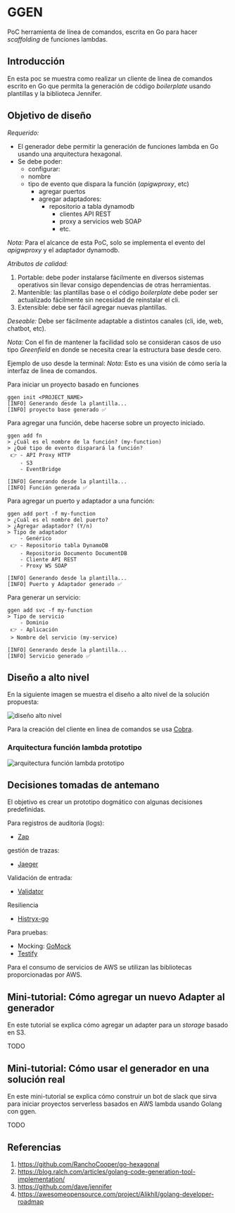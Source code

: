 # GGEN
PoC herramienta de línea de comandos, escrita en Go para hacer _scaffolding_ de funciones lambdas.

## Introducción

En esta poc se muestra como realizar un cliente de linea de comandos escrito en Go que permita la generación de código _boilerplate_ usando plantillas y la biblioteca Jennifer.

## Objetivo de diseño

*Requerido:*

- El generador debe permitir la generación de funciones lambda en Go usando una arquitectura hexagonal.
- Se debe poder:
  - configurar:
  - nombre
  - tipo de evento que dispara la función (_apigwproxy_, etc)
    - agregar puertos
    - agregar adaptadores:
      - repositorio a tabla dynamodb
        - clientes API REST
        - proxy a servicios web SOAP
        - etc.

*Nota:* Para el alcance de esta PoC, solo se implementa el evento del _apigwproxy_ y el adaptador dynamodb.

*Atributos de calidad:*

1. Portable: debe poder instalarse fácilmente en diversos sistemas operativos sin llevar consigo dependencias de otras herramientas.
2. Mantenible: las plantillas base o el código _boilerplate_ debe poder ser actualizado fácilmente sin necesidad de reinstalar el cli.
3. Extensible: debe ser fácil agregar nuevas plantillas.

*Deseable:*
Debe ser fácilmente adaptable a distintos canales (cli, ide, web, chatbot, etc).

*Nota:*
Con el fin de mantener la facilidad solo se consideran casos de uso tipo _Greenfield_ en donde se necesita crear la estructura base desde cero.

Ejemplo de uso desde la terminal:
*Nota:* Esto es una visión de cómo sería la interfaz de linea de comandos.

Para iniciar un proyecto basado en funciones

```
ggen init <PROJECT_NAME>
[INFO] Generando desde la plantilla...
[INFO] proyecto base generado ✅
```

Para agregar una función, debe hacerse sobre un proyecto iniciado.

```
ggen add fn
> ¿Cuál es el nombre de la función? (my-function)
> ¿Qué tipo de evento disparará la función?
 👉 - API Proxy HTTP
    - S3
    - EventBridge

[INFO] Generando desde la plantilla...
[INFO] Función generada ✅
```

Para agregar un puerto y adaptador a una función:

```
ggen add port -f my-function
> ¿Cuál es el nombre del puerto?
> ¿Agregar adaptador? (Y/n)
> Tipo de adaptador
    - Genérico
 👉 - Repositorio tabla DynamoDB
    - Repositorio Documento DocumentDB
    - Cliente API REST
    - Proxy WS SOAP

[INFO] Generando desde la plantilla...
[INFO] Puerto y Adaptador generado ✅
```

Para generar un servicio:

```
ggen add svc -f my-function
> Tipo de servicio
    - Dominio
 👉 - Aplicación
 > Nombre del servicio (my-service)

[INFO] Generando desde la plantilla...
[INFO] Servicio generado ✅
```

## Diseño a alto nivel

En la siguiente imagen se muestra el diseño a alto nivel de la solución propuesta:

![diseño alto nivel](./doc/assets/diagrama-diseno-alto-nivel.png)

Para la creación del cliente en linea de comandos se usa [Cobra](https://github.com/spf13/cobra).

### Arquitectura función lambda prototipo

![arquitectura función lambda prototipo](./doc/assets/diagrama-arquitectura-funcion-lambda-prototipo.png)

## Decisiones tomadas de antemano

El objetivo es crear un prototipo dogmático con algunas decisiones predefinidas.

Para registros de auditoría (logs):

- [Zap](https://github.com/uber-go/zap)

gestión de trazas:

- [Jaeger](https://github.com/open-telemetry/opentelemetry-go)

Validación de entrada:

- [Validator](https://github.com/go-playground/validator)

Resiliencia

- [Histryx-go](https://github.com/afex/hystrix-go)

Para pruebas:

- Mocking: [GoMock](https://github.com/golang/mock)
- [Testify](https://github.com/stretchr/testify)

Para el consumo de servicios de AWS se utilizan las bibliotecas proporcionadas por AWS.

## Mini-tutorial: Cómo agregar un nuevo Adapter al generador

En este tutorial se explica cómo agregar un adapter para un _storage_ basado en S3.

TODO

## Mini-tutorial: Cómo usar el generador en una solución real

En este mini-tutorial se explica cómo construir un bot de slack que sirva para iniciar proyectos serverless basados en AWS lambda usando Golang con ggen.

TODO

## Referencias

1. <https://github.com/RanchoCooper/go-hexagonal>
2. <https://blog.ralch.com/articles/golang-code-generation-tool-implementation/>
3. <https://github.com/dave/jennifer>
4. <https://awesomeopensource.com/project/Alikhll/golang-developer-roadmap>
